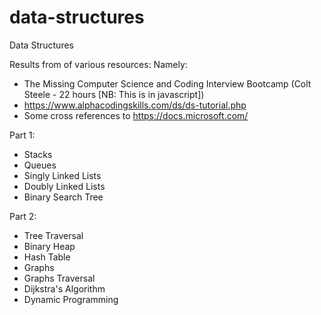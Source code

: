 # data-structures
Data Structures

Results from of various resources:
Namely:
- The Missing Computer Science and Coding Interview Bootcamp (Colt Steele - 22 hours [NB: This is in javascript])
- https://www.alphacodingskills.com/ds/ds-tutorial.php
- Some cross references to https://docs.microsoft.com/

Part 1:
- Stacks
- Queues
- Singly Linked Lists
- Doubly Linked Lists
- Binary Search Tree

Part 2:
- Tree Traversal
- Binary Heap
- Hash Table
- Graphs
- Graphs Traversal
- Dijkstra's Algorithm
- Dynamic Programming
